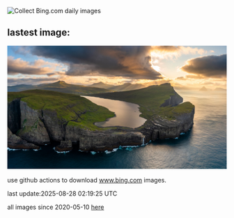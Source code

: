 ![Collect Bing.com daily images](https://github.com/counter2015/bing-daily-images/workflows/Collect%20Bing.com%20daily%20images/badge.svg)
## lastest image:
![](images/img.jpg)

use github actions to download www.bing.com images.

last update:2025-08-28 02:19:25 UTC

all images since 2020-05-10 [here](https://github.com/counter2015/bing-daily-images/tree/master/images) 

